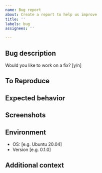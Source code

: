 ```yaml
---
name: Bug report
about: Create a report to help us improve
title: ''
labels: bug
assignees: ''

---
```


## Bug description

<!-- A clear and concise description of what the bug is. -->

Would you like to work on a fix? [y/n]

## To Reproduce

<!--
Steps to reproduce the behavior. Something like:
1. ...
2. ...
3. ...
-->

<!-- Make sure you are able to reproduce the bug in the main branch, too. -->

## Expected behavior

<!-- A clear and concise description of what you expected to happen. -->

## Screenshots

<!-- If applicable, add screenshots to help explain your problem. -->

## Environment

<!-- Please fill the following information. -->

- OS: [e.g. Ubuntu 20.04]
- Version [e.g. 0.1.0]

## Additional context

<!-- Add any other context about the problem here. -->
